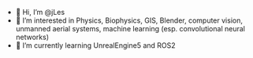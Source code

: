 - 👋 Hi, I’m @jLes
- 👀 I’m interested in Physics, Biophysics, GIS, Blender, computer vision, unmanned aerial systems, machine learning (esp. convolutional neural networks)
- 🌱 I’m currently learning UnrealEngine5 and ROS2


<!---
jLes/jLes is a ✨ special ✨ repository because its `README.md` (this file) appears on your GitHub profile.
You can click the Preview link to take a look at your changes.
--->
